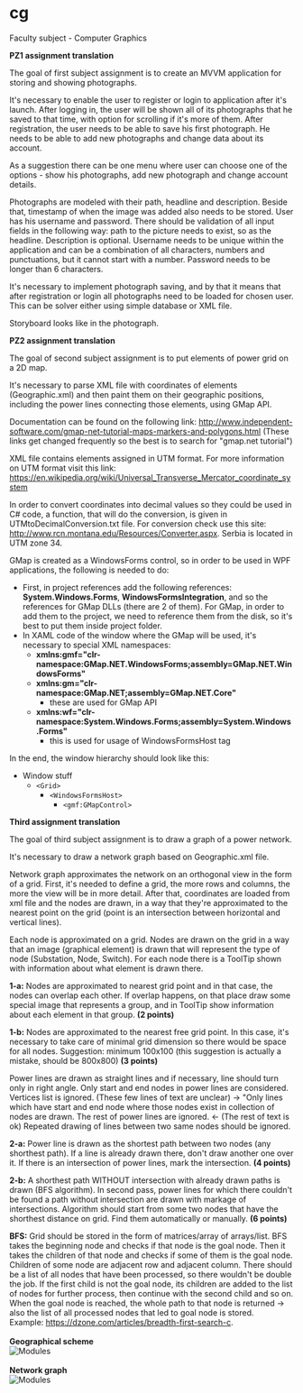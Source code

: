# cg
Faculty subject - Computer Graphics

**PZ1 assignment translation**

The goal of first subject assignment is to create an MVVM application for storing and showing photographs.

It's necessary to enable the user to register or login to application after it's launch. After logging in, the user will be shown all of its photographs that he saved to that time, with option for scrolling if it's more of them. After registration, the user needs to be able to save his first photograph. He needs to be able to add new photographs and change data about its account.

As a suggestion there can be one menu where user can choose one of the options - show his photographs, add new photograph and change account details.

Photographs are modeled with their path, headline and description. Beside that, timestamp of when the image was added also needs to be stored. User has his username and password. There should be validation of all input fields in the following way: path to the picture needs to exist, so as the headline. Description is optional. Username needs to be unique within the application and can be a combination of all characters, numbers and punctuations, but it cannot start with a number. Password needs to be longer than 6 characters.

It's necessary to implement photograph saving, and by that it means that after registration or login all photographs need to be loaded for chosen user. This can be solver either using simple database or XML file.

Storyboard looks like in the photograph.

**PZ2 assignment translation**

The goal of second subject assignment is to put elements of power grid on a 2D map.

It's necessary to parse XML file with coordinates of elements (Geographic.xml) and then paint them on their geographic positions, including the power lines connecting those elements, using GMap API.

Documentation can be found on the following link: http://www.independent-software.com/gmap-net-tutorial-maps-markers-and-polygons.html
(These links get changed frequently so the best is to search for "gmap.net tutorial")

XML file contains elements assigned in UTM format. For more information on UTM format visit this link:
https://en.wikipedia.org/wiki/Universal_Transverse_Mercator_coordinate_system

In order to convert coordinates into decimal values so they could be used in C# code, a function, that will do the conversion, is given in UTMtoDecimalConversion.txt file.
For conversion check use this site: http://www.rcn.montana.edu/Resources/Converter.aspx.
Serbia is located in UTM zone 34.

GMap is created as a WindowsForms control, so in order to be used in WPF applications, the following is needed to do:
- First, in project references add the following references: **System.Windows.Forms**, **WindowsFormsIntegration**, and so the references for GMap DLLs (there are 2 of them). For GMap, in order to add them to the project, we need to reference them from the disk, so it's best to put them inside project folder.
- In XAML code of the window where the GMap will be used, it's necessary to special XML namespaces:
  - **xmlns:gmf="clr-namespace:GMap.NET.WindowsForms;assembly=GMap.NET.WindowsForms"**
  - **xmlns:gm="clr-namespace:GMap.NET;assembly=GMap.NET.Core"**
    - these are used for GMap API
  - **xmlns:wf="clr-namespace:System.Windows.Forms;assembly=System.Windows.Forms"**
    - this is used for usage of WindowsFormsHost tag

In the end, the window hierarchy should look like this:
  - Window stuff
     - `<Grid>`
        - `<WindowsFormsHost>`
           - `<gmf:GMapControl>`
           
**Third assignment translation**

The goal of third subject assignment is to draw a graph of a power network.

It's necessary to draw a network graph based on Geographic.xml file.

Network graph approximates the network on an orthogonal view in the form of a grid. First, it's needed to define a grid, the more rows and columns, the more the view will be in more detail. After that, coordinates are loaded from xml file and the nodes are drawn, in a way that they're approximated to the nearest point on the grid (point is an intersection between horizontal and vertical lines).

Each node is approximated on a grid. Nodes are drawn on the grid in a way that an image (graphical element) is drawn that will represent the type of node (Substation, Node, Switch). For each node there is a ToolTip shown with information about what element is drawn there.

**1-a:** Nodes are approximated to nearest grid point and in that case, the nodes can overlap each other. If overlap happens, on that place draw some special image that represents a group, and in ToolTip show information about each element in that group. **(2 points)**

**1-b:** Nodes are approximated to the nearest free grid point. In this case, it's necessary to take care of minimal grid dimension so there would be space for all nodes. Suggestion: minimum 100x100 (this suggestion is actually a mistake, should be 800x800) **(3 points)**

Power lines are drawn as straight lines and if necessary, line should turn only in right angle. Only start and end nodes in power lines are considered. Vertices list is ignored. (These few lines of text are unclear) -> "Only lines which have start and end node where those nodes exist in collection of nodes are drawn. The rest of power lines are ignored. <- (The rest of text is ok) Repeated drawing of lines between two same nodes should be ignored.

**2-a:** Power line is drawn as the shortest path between two nodes (any shorthest path). If a line is already drawn there, don't draw another one over it. If there is an intersection of power lines, mark the intersection. **(4 points)**

**2-b:** A shorthest path WITHOUT intersection with already drawn paths is drawn (BFS algorithm). In second pass, power lines for which there couldn't be found a path without intersection are drawn with markage of intersections. Algorithm should start from some two nodes that have the shorthest distance on grid. Find them automatically or manually. **(6 points)**

**BFS:** Grid should be stored in the form of matrices/array of arrays/list. BFS takes the beginning node and checks if that node is the goal node. Then it takes the children of that node and checks if some of them is the goal node. Children of some node are adjacent row and adjacent column. There should be a list of all nodes that have been processed, so there wouldn't be double the job. If the first child is not the goal node, its children are added to the list of nodes for further process, then continue with the second child and so on. When the goal node is reached, the whole path to that node is returned -> also the list of all processed nodes that led to goal node is stored.
<br/>
Example: https://dzone.com/articles/breadth-first-search-c.
<br/>
<br/>
**Geographical scheme**
<br/>
![Modules](https://i.imgur.com/txZSwMj.png)
<br/>
<br/>
**Network graph**
<br/>
![Modules](https://i.imgur.com/92elubT.png)
